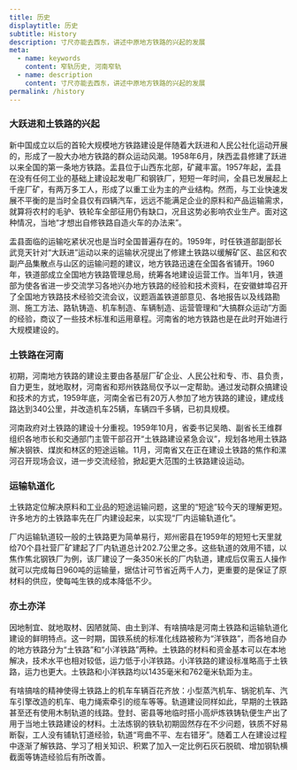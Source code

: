 ```yaml
---
title: 历史
displaytitle: 历史
subtitle: History
description: 寸尺亦能去西东，讲述中原地方铁路的兴起的发展
meta:
  - name: keywords
    content: 窄轨历史, 河南窄轨
  - name: description
    content: 寸尺亦能去西东，讲述中原地方铁路的兴起的发展
permalink: /history
---
```


### 大跃进和土铁路的兴起

新中国成立以后的首轮大规模地方铁路建设是伴随着大跃进和人民公社化运动开展的，形成了一股大办地方铁路的群众运动风潮。1958年6月，陕西盂县修建了跃进以来全国的第一条地方铁路。盂县位于山西东北部，矿藏丰富。1957年起，盂县在没有任何工业的基础上建设起发电厂和钢铁厂，短短一年时间，全县已发展起上千座厂矿，有两万多工人，形成了以重工业为主的产业结构。然而，与工业快速发展不平衡的是当时全县仅有四辆汽车，远远不能满足企业的原料和产品运输需求，就算将农村的毛驴、铁轮车全部征用仍有缺口，况且这势必影响农业生产。面对这种情况，当地“才想出自修铁路自造火车的办法来”。

盂县面临的运输吃紧状况也是当时全国普遍存在的。1959年，时任铁道部副部长武竞天针对“大跃进”运动以来的运输状况提出了修建土铁路以缓解矿区、盐区和农副产品集散点与山区的运输问题的建议，地方铁路迅速在全国各省铺开。1960年，铁道部成立全国地方铁路管理总局，统筹各地建设运营工作。当年1月，铁道部为使各省进一步交流学习各地兴办地方铁路的经验和技术资料，在安徽蚌埠召开了全国地方铁路技术经验交流会议，议题涵盖铁道部意见、各地报告以及线路勘测、施工方法、路轨铸造、机车制造、车辆制造、运营管理和“大搞群众运动”方面的经验，商议了一些技术标准和运用章程。河南省的地方铁路也是在此时开始进行大规模建设的。

### 土铁路在河南

初期，河南地方铁路的建设主要由各基层厂矿企业、人民公社和专、市、县负责，自力更生，就地取材，河南省和郑州铁路局仅予以一定帮助。通过发动群众搞建设和技术的方式，1959年底，河南全省已有20万人参加了地方铁路的建设，建成线路达到340公里，并改造机车25辆，车辆四千多辆，已初具规模。

河南政府对土铁路的建设十分重视。1959年10月，省委书记吴皓、副省长王维群组织各地市长和交通部门主管干部召开“土铁路建设紧急会议”，规划各地用土铁路解决钢铁、煤炭和林区的短途运输。11月，河南省又在正在建设土铁路的焦作和漯河召开现场会议，进一步交流经验，掀起更大范围的土铁路建设运动。

### 运输轨道化

土铁路定位解决原料和工业品的短途运输问题，这里的“短途”较今天的理解更短。许多地方的土铁路率先在厂内建设起来，以实现“厂内运输轨道化”。

厂内运输轨道较一般的土铁路更为简单易行，郑州密县在1959年的短短七天里就给70个县社营厂矿建起了厂内轨道总计202.7公里之多。这些轨道的效用不错，以焦作焦北钢铁厂为例，该厂建设了一条350米长的厂内轨道，建成后仅需五人操作就可以完成每日960吨的运输量，据估计可节省近两千人力，更重要的是保证了原材料的供应，使每吨生铁的成本降低不少。

### 亦土亦洋

因地制宜、就地取材、因陋就简、由土到洋、有啥搞啥是河南土铁路和运输轨道化建设的鲜明特点。这一时期，国铁系统的标准化线路被称为“洋铁路”，而各地自办的地方铁路分为“土铁路”和“小洋铁路”两种。土铁路的材料和资金基本可以在本地解决，技术水平也相对较低，运力低于小洋铁路。小洋铁路的建设标准略高于土铁路，运力也更大。土铁路和小洋铁路均以1435毫米和762毫米轨距为主。

有啥搞啥的精神使得土铁路上的机车车辆百花齐放：小型蒸汽机车、锅驼机车、汽车引擎改造的机车、电力绳索牵引的缆车等等。轨道建设同样如此，早期的土铁路甚至还有使用木制轨道的线路。登封、密县等地临时搭小高炉炼铁铸轨便生产出了用于当地土铁路建设的材料。土法炼钢的铁轨初期固然存在不少问题，铁质不好易断裂，工人没有铺轨钉道经验，轨道“弯曲不平、左右错牙”。随着工人在建设过程中逐渐了解铁路、学习了相关知识、积累了加入一定比例石灰石脱硫、增加钢轨横截面等铸造经验后有所改善。

